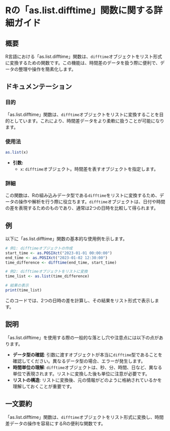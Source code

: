 <!--
Meta Description: # Rの「as.list.difftime」関数に関する詳細ガイド ## 概要 R言語における「as.list.difftime」関数は、`difftime`オブジェクトをリスト形式に変換するための関数です。この機能は、時間差のデータを扱う際に便利で、データの整理や操作を簡素化します。 ## ドキュ...
Meta Keywords: difftime, list, 関数は, オブジェクトは, start_time
-->

# Rの「as.list.difftime」関数に関する詳細ガイド

## 概要
R言語における「as.list.difftime」関数は、`difftime`オブジェクトをリスト形式に変換するための関数です。この機能は、時間差のデータを扱う際に便利で、データの整理や操作を簡素化します。

## ドキュメンテーション
### 目的
「as.list.difftime」関数は、`difftime`オブジェクトをリストに変換することを目的としています。これにより、時間差データをより柔軟に扱うことが可能になります。

### 使用法
```R
as.list(x)
```
- **引数:**
  - `x`: `difftime`オブジェクト。時間差を表すオブジェクトを指定します。

### 詳細
この関数は、Rの組み込みデータ型である`difftime`をリストに変換するため、データの操作や解析を行う際に役立ちます。`difftime`オブジェクトは、日付や時間の差を表現するためのものであり、通常は2つの日時を比較して得られます。

## 例
以下に「as.list.difftime」関数の基本的な使用例を示します。

```R
# 例1: difftimeオブジェクトの作成
start_time <- as.POSIXct("2023-01-01 00:00:00")
end_time <- as.POSIXct("2023-01-02 12:30:00")
time_difference <- difftime(end_time, start_time)

# 例2: difftimeオブジェクトをリストに変換
time_list <- as.list(time_difference)

# 結果の表示
print(time_list)
```

このコードでは、2つの日時の差を計算し、その結果をリスト形式で表示します。

## 説明
「as.list.difftime」を使用する際の一般的な落とし穴や注意点には以下の点があります。

- **データ型の確認**: 引数に渡すオブジェクトが本当に`difftime`型であることを確認してください。異なるデータ型の場合、エラーが発生します。
- **時間単位の理解**: `difftime`オブジェクトは、秒、分、時間、日など、異なる単位で表現されます。リストに変換した後も単位に注意が必要です。
- **リストの構造**: リストに変換後、元の情報がどのように格納されているかを理解しておくことが重要です。

## 一文要約
「as.list.difftime」関数は、`difftime`オブジェクトをリスト形式に変換し、時間差データの操作を容易にするRの便利な関数です。